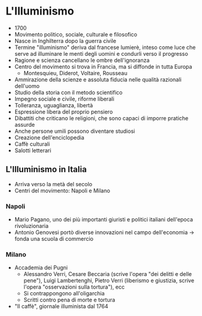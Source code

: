 # L'Illuminismo

- 1700
- Movimento politico, sociale, culturale e filosofico
- Nasce in Inghilterra dopo la guerra civile
- Termine "illuminismo" deriva dal francese lumierè, inteso come luce che serve ad illuminare le menti degli uomini e condurli verso il progresso
- Ragione e scienza cancellano le ombre dell'ignoranza
- Centro del movimento si trova in Francia, ma si diffonde in tutta Europa
	- Montesquieu, Diderot, Voltaire, Rousseau
- Ammirazione della scienze e assoluta fiducia nelle qualità razionali dell'uomo
- Studio della storia con il metodo scientifico
- Impegno sociale e civile, riforme liberali
- Tolleranza, uguaglianza, libertà
- Espressione libera del proprio pensiero
- Dibattiti che criticano le religioni, che sono capaci di imporre pratiche assurde
- Anche persone umili possono diventare studiosi
- Creazione dell'enciclopedia
- Caffè culturali
- Salotti letterari

## L'Illuminismo in Italia

- Arriva verso la metà del secolo
- Centri del movimento: Napoli e Milano

### Napoli

- Mario Pagano, uno dei più importanti giuristi e politici italiani dell'epoca rivoluzionaria
- Antonio Genovesi portò diverse innovazioni nel campo dell'economia → fonda una scuola di commercio

### Milano

- Accademia dei Pugni
	- Alessandro Verri, Cesare Beccaria (scrive l'opera "dei delitti e delle pene"), Luigi Lambertenghi, Pietro Verri (liberismo e giustizia, scrive l'opera "osservazioni sulla tortura"), ecc
	- Si contrappongono all'oligarchia
	- Scritti contro pena di morte e tortura
- "Il caffè", giornale illuminista dal 1764